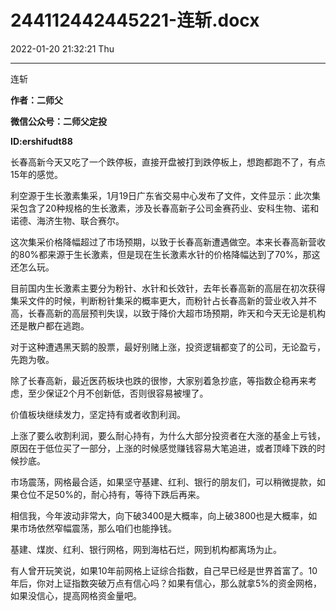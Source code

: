# 244112442445221-连斩.docx

2022-01-20 21:32:21 Thu

----

连斩

__作者：二师父__

__微信公众号：二师父定投__

__ID:ershifudt88__

长春高新今天又吃了一个跌停板，直接开盘被打到跌停板上，想跑都跑不了，有点15年的感觉。

利空源于生长激素集采，1月19日广东省交易中心发布了文件，文件显示：此次集采包含了20种规格的生长激素，涉及长春高新子公司金赛药业、安科生物、诺和诺德、海济生物、联合赛尔。

这次集采价格降幅超过了市场预期，以致于长春高新遭遇做空。本来长春高新营收的80%都来源于生长激素，但是现在生长激素水针的价格降幅达到了70%，那这还怎么玩。

目前国内生长激素主要分为粉针、水针和长效针，去年长春高新的高层在初次获得集采文件的时候，判断粉针集采的概率更大，而粉针占长春高新的营业收入并不高，长春高新的高层预判失误，以致于降价大超市场预期，昨天和今天无论是机构还是散户都在逃跑。

对于这种遭遇黑天鹅的股票，最好别赌上涨，投资逻辑都变了的公司，无论盈亏，先跑为敬。

除了长春高新，最近医药板块也跌的很惨，大家别着急抄底，等指数企稳再来考虑，至少保证2个月不创新低，否则很容易被埋了。

价值板块继续发力，坚定持有或者收割利润。

上涨了要么收割利润，要么耐心持有，为什么大部分投资者在大涨的基金上亏钱，原因在于低位买了一部分，上涨的时候感觉赚钱容易大笔追进，或者顶峰下跌的时候抄底。

市场震荡，网格最合适，如果坚守基建、红利、银行的朋友们，可以稍微提款，如果仓位不足50%的，耐心持有，等待下跌后再来。

相信我，今年波动非常大，向下破3400是大概率，向上破3800也是大概率，如果市场依然窄幅震荡，那么咱们也能挣钱。

基建、煤炭、红利、银行网格，网到海枯石烂，网到机构都离场为止。

有人曾开玩笑说，如果10年前网格上证综合指数，自己早已经是世界首富了。10年后，你对上证指数突破万点有信心吗？如果有信心，那么就拿5%的资金网格，如果没信心，提高网格资金量吧。

